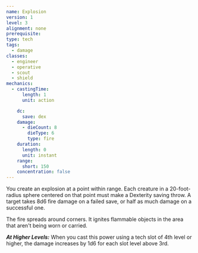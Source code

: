 ```yaml
---
name: Explosion
version: 1
level: 3
alignment: none
prerequisite: 
type: tech
tags:
  - damage
classes:
  - engineer
  - operative
  - scout
  - shield
mechanics:
  - castingTime:
      length: 1
      unit: action

    dc:
      save: dex
    damage:
      - dieCount: 8
        dieType: 6
        type: fire
    duration:
      length: 0
      unit: instant
    range:
      short: 150
    concentration: false
---
```

You create an explosion at a point within range. Each creature in a 20-foot-radius sphere centered on that point must make a Dexterity saving throw. A target takes 8d6 fire damage on a failed save, or half as much damage on a successful one.

The fire spreads around corners. It ignites flammable objects in the area that aren't being worn or carried.

***__At Higher Levels__:*** When you cast this power using a tech slot of 4th level or higher, the damage increases by 1d6 for each slot level above 3rd.
    